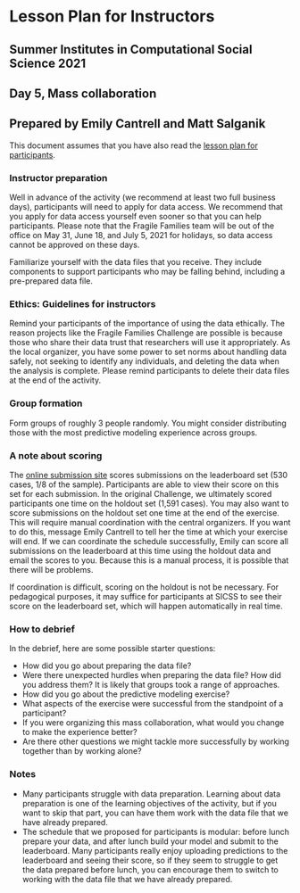 # Lesson Plan for Instructors
## Summer Institutes in Computational Social Science 2021
## Day 5, Mass collaboration
## Prepared by Emily Cantrell and Matt Salganik

This document assumes that you have also read the [lesson plan for participants](https://github.com/compsocialscience/summer-institute/blob/master/2021/materials/day5-mass-collaboration/activity/lesson_plan_masscollaboration_participant.md).

### Instructor preparation

Well in advance of the activity (we recommend at least two full business days), participants will need to apply for data access. We recommend that you apply for data access yourself even sooner so that you can help participants. Please note that the Fragile Families team will be out of the office on May 31, June 18, and July 5, 2021 for holidays, so data access cannot be approved on these days.   

Familiarize yourself with the data files that you receive. They include components to support participants who may be falling behind, including a pre-prepared data file.

### Ethics: Guidelines for instructors

Remind your participants of the importance of using the data ethically. The reason projects like the Fragile Families Challenge are possible is because those who share their data trust that researchers will use it appropriately. As the local organizer, you have some power to set norms about handling data safely, not seeking to identify any individuals, and deleting the data when the analysis is complete.  Please remind participants to delete their data files at the end of the activity.

### Group formation

Form groups of roughly 3 people randomly. You might consider distributing those with the most predictive modeling experience across groups.

### A note about scoring

The [online submission site](https://codalab.fragilefamilieschallenge.org/competitions/28) scores submissions on the leaderboard set (530 cases, 1/8 of the sample). Participants are able to view their score on this set for each submission. In the original Challenge, we ultimately scored participants one time on the holdout set (1,591 cases). You may also want to score submissions on the holdout set one time at the end of the exercise. This will require manual coordination with the central organizers. If you want to do this, message Emily Cantrell to tell her the time at which your exercise will end. If we can coordinate the schedule successfully, Emily can score all submissions on the leaderboard at this time using the holdout data and email the scores to you. Because this is a manual process, it is possible that there will be problems.

If coordination is difficult, scoring on the holdout is not be necessary. For pedagogical purposes, it may suffice for participants at SICSS to see their score on the leaderboard set, which will happen automatically in real time.

### How to debrief

In the debrief, here are some possible starter questions:

- How did you go about preparing the data file?
- Were there unexpected hurdles when preparing the data file? How did you address them? It is likely that groups took a range of approaches.
- How did you go about the predictive modeling exercise?
- What aspects of the exercise were successful from the standpoint of a participant?
- If you were organizing this mass collaboration, what would you change to make the experience better?
- Are there other questions we might tackle more successfully by working together than by working alone?

### Notes

- Many participants struggle with data preparation. Learning about data preparation is one of the learning objectives of the activity, but if you want to skip that part, you can have them work with the data file that we have already prepared.
- The schedule that we proposed for participants is modular: before lunch prepare your data, and after lunch build your model and submit to the leaderboard. Many participants really enjoy uploading predictions to the leaderboard and seeing their score, so if they seem to struggle to get the data prepared before lunch, you can encourage them to switch to working with the data file that we have already prepared.
